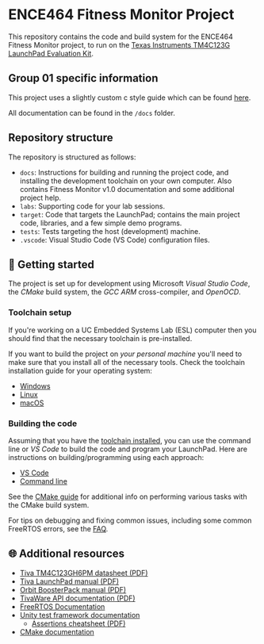# ENCE464 Fitness Monitor Project

This repository contains the code and build system for the ENCE464 Fitness
Monitor project, to run on the
[Texas Instruments TM4C123G LaunchPad Evaluation Kit](https://www.ti.com/tool/EK-TM4C123GXL). 

## Group 01 specific information

This project uses a slightly custom c style guide which can be found [here](https://github.com/jaxsonpd/etc/blob/c9df38a3fe2fe28541c374cd260abd5af4f3bfc9/guides/C%20Style%20Guide.md).

All documentation can be found in the `/docs` folder.

## Repository structure

The repository is structured as follows:

* `docs`: Instructions for building and running the project code, and installing the
  development toolchain on your own computer. Also contains Fitness Monitor v1.0 
  documentation and some additional project help.
* `labs`: Supporting code for your lab sessions.
* `target`: Code that targets the LaunchPad; contains the main project code,
  libraries, and a few simple demo programs.
* `tests`: Tests targeting the host (development) machine.
* `.vscode`: Visual Studio Code (VS Code) configuration files.

## 🚀 Getting started

The project is set up for development using Microsoft _Visual Studio Code_, the 
_CMake_ build system, the _GCC ARM_ cross-compiler, and _OpenOCD_. 

### Toolchain setup

If you're working on a UC Embedded Systems Lab (ESL) computer then you should find that the 
necessary toolchain is pre-installed. 

If you want to build the project on _your personal machine_ you'll need to make sure that you 
install all of the necessary tools. Check the toolchain installation guide for your operating system:

* [Windows](docs/toolchain.md#windows)
* [Linux](docs/toolchain.md#linux)
* [macOS](docs/toolchain.md#macos)

### Building the code 

Assuming that you have the [toolchain installed](#toolchain), you can use the command line or _VS Code_ to 
build the code and program your LaunchPad. Here are instructions on building/programming using each approach:

* [VS Code](docs/vs-code.md)
* [Command line](docs/cli.md)

See the [CMake guide](docs/cmake.md) for additional info on performing various tasks with
the CMake build system.

For tips on debugging and fixing common issues, including some common FreeRTOS
errors, see the [FAQ](docs/faq.md).

## 🌐 Additional resources

* [Tiva TM4C123GH6PM datasheet (PDF)](https://www.ti.com/lit/ds/symlink/tm4c123gh6pm.pdf)
* [Tiva LaunchPad manual (PDF)](https://www.ti.com/lit/ug/spmu296/spmu296.pdf)
* [Orbit BoosterPack manual (PDF)](https://digilent.com/reference/_media/orbit_boosterpack/orbit_boosterpack_rm.pdf)
* [TivaWare API documentation (PDF)](https://www.ti.com/lit/ug/spmu298e/spmu298e.pdf)
* [FreeRTOS Documentation](https://www.freertos.org/Documentation/RTOS_book.html)
* [Unity test framework documentation](https://github.com/ThrowTheSwitch/Unity/blob/master/docs/UnityGettingStartedGuide.md)
    - [Assertions cheatsheet (PDF)](https://github.com/ThrowTheSwitch/Unity/blob/master/docs/UnityAssertionsCheatSheetSuitableforPrintingandPossiblyFraming.pdf)
* [CMake documentation](https://cmake.org/cmake/help/latest/)
